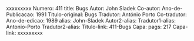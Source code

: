 xxxxxxxxx
Numero: 411
title: Bugs
Autor: John Sladek
Co-autor: 
Ano-de-Publicacao: 1991
Titulo-original: Bugs
Tradutor: António Porto
Co-tradutor: 
Ano-de-edicao: 1989
alias: John-Sladek
Autor2-alias: 
Tradutor1-alias: Antonio-Porto
Tradutor2-alias: 
Titulo-link: 411-Bugs
Capa: 
pags: 217
Capa-link: 
xxxxxxxxx
